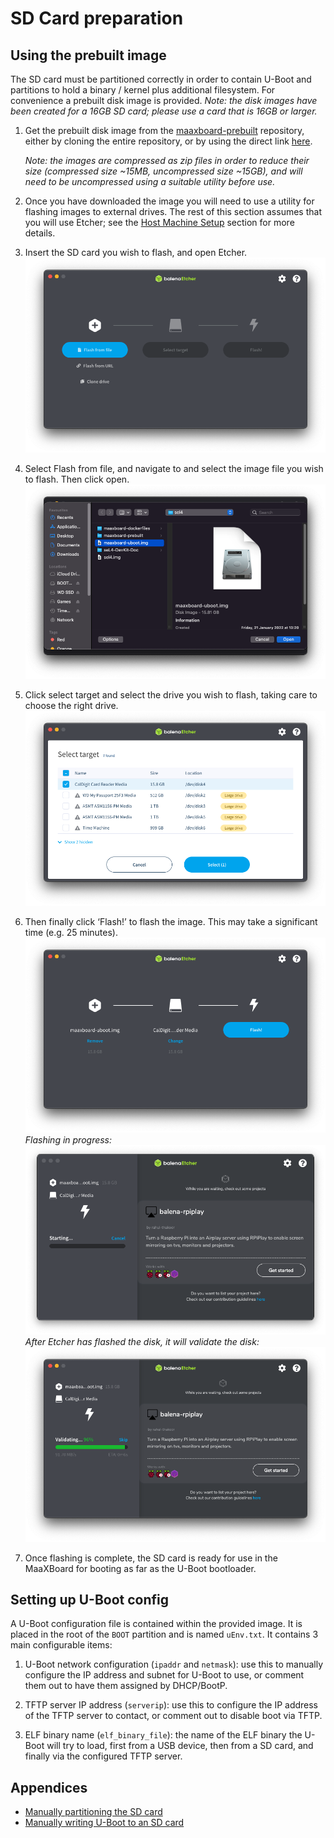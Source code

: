# SD Card preparation

## Using the prebuilt image

The SD card must be partitioned correctly in order to contain U-Boot and partitions to hold a binary / kernel plus additional filesystem. For convenience a prebuilt disk image is provided. _Note: the disk images have been created for a 16GB SD card; please use a card that is 16GB or larger._

1. Get the prebuilt disk image from the [maaxboard-prebuilt](https://github.com/sel4devkit/maaxboard-prebuilt) repository, either by cloning the entire repository, or by using the direct link [here](https://github.com/sel4devkit/maaxboard-prebuilt/raw/master/disk_images/maaxboard-uboot.img.zip).

    _Note: the images are compressed as zip files in order to reduce their size (compressed size ~15MB, uncompressed size ~15GB), and will need to be uncompressed using a suitable utility before use._

2. Once you have downloaded the image you will need to use a utility for flashing images to external drives. The rest of this section assumes that you will use Etcher; see the [Host Machine Setup](host_machine_setup.md) section for more details.

3. Insert the SD card you wish to flash, and open Etcher.
![etcher-default](figures/etcher-default.png)

4. Select Flash from file, and navigate to and select the image file you wish to flash. Then click open.
![etcher-img-select](figures/etcher-img-select.png)

5. Click select target and select the drive you wish to flash, taking care to choose the right drive.
![etcher-drive-select](figures/etcher-drive-select.png)

6. Then finally click ‘Flash!’ to flash the image. This may take a significant time (e.g. 25 minutes).
![etcher-ready-to-flash](figures/etcher-ready-to-flash.png)
_Flashing in progress:_
![etcher-flashing](figures/etcher-flashing.png)
_After Etcher has flashed the disk, it will validate the disk:_
![etcher-validation](figures/etcher-validation.png)

7. Once flashing is complete, the SD card is ready for use in the MaaXBoard for booting as far as the U-Boot bootloader.

## Setting up U-Boot config

A U-Boot configuration file is contained within the provided image. It is placed in the root of the  `BOOT`  partition and is named `uEnv.txt`. It contains 3 main configurable items:

1. U-Boot network configuration (`ipaddr` and `netmask`): use this to manually configure the IP address and subnet for U-Boot to use, or comment them out to have them assigned by DHCP/BootP.

2. TFTP server IP address (`serverip`): use this to configure the IP address of the TFTP server to contact, or comment out to disable boot via TFTP.

3. ELF binary name (`elf_binary_file`): the name of the ELF binary the U-Boot will try to load, first from a USB device, then from a SD card, and finally via the configured TFTP server.

## Appendices

- [Manually partitioning the SD card](./appendices/partitioning_sd_card.md)
- [Manually writing U-Boot to an SD card](./appendices/writing_uboot_to_sd_card.md)
